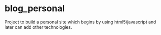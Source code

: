 # blog_personal
Project to build a personal site which begins by using html5/javascript and later can add other technologies. 
